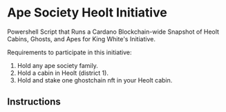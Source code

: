 # Ape Society Heolt Initiative
Powershell Script that Runs a Cardano Blockchain-wide Snapshot of Heolt Cabins, Ghosts, and Apes for King White's Initiative.

Requirements to participate in this initiative:

1. Hold any ape society family. 
2. Hold a cabin in Heolt (district 1). 
3. Hold and stake one ghostchain nft in your Heolt cabin. 

## Instructions
